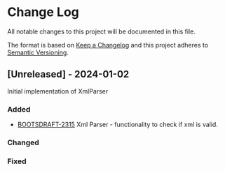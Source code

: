 # Change Log
All notable changes to this project will be documented in this file.
 
The format is based on [Keep a Changelog](http://keepachangelog.com/)
and this project adheres to [Semantic Versioning](http://semver.org/).
 
## [Unreleased] - 2024-01-02
 
Initial implementation of XmlParser
 
### Added
- [BOOTSDRAFT-2315](https://boostdraft.notion.site/Take-home-coding-test-XML-6c2748a51a814111a374e2370d17c772)
  Xml Parser - functionality to check if xml is valid.
 
### Changed

### Fixed